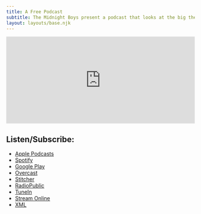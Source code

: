 ```yaml
---
title: A Free Podcast
subtitle: The Midnight Boys present a podcast that looks at the big themes in movies. Like why spiders are scary and how cool 1997 was.
layout: layouts/base.njk
---
```

<iframe src="https://open.spotify.com/embed-podcast/show/27S5iSHqJsA5Qqe2lti6M2" width="100%" height="232" frameborder="0" allowtransparency="true" allow="encrypted-media"></iframe>
<h2>Listen/Subscribe:</h2>
<ul class="podcasts">
	<li><a href="https://itunes.apple.com/us/podcast/a-free-podcast/id1434346405">Apple Podcasts</a>
	<li><a href="https://open.spotify.com/show/27S5iSHqJsA5Qqe2lti6M2?si=AM4DBHZwRHOkRwxvJhwA9A">Spotify</a></li>
	<li><a href="https://playmusic.app.goo.gl/?ibi=com.google.PlayMusic&amp;isi=691797987&amp;ius=googleplaymusic&amp;apn=com.google.android.music&amp;link=https://play.google.com/music/m/Ikvndewo5k2m4rcda4ymqbpa2mm?t%3DA_Free_Podcast%26pcampaignid%3DMKT-na-all-co-pr-mu-pod-16">Google Play</a></li>
	<li><a href="https://overcast.fm/itunes1434346405/a-free-podcast">Overcast</a></li>
	<li><a href="https://www.stitcher.com/podcast/titanic-minute/a-free-podcast">Stitcher</a></li>
	<li><a href="https://radiopublic.com/the-midnight-boys-present-a-free-60nRqb">RadioPublic</a></li>
	<li><a href="https://tunein.com/podcasts/Film--TV-News/A-Free-Podcast-p1152490/">TuneIn</a></li>
	<li><a href="http://afreepodcast.cast.rocks/">Stream Online</a></li>
	<li><a href="http://afreepodcast.cast.rocks/feed.xml">XML</a></li>
</ul>
<br class="clear" />
